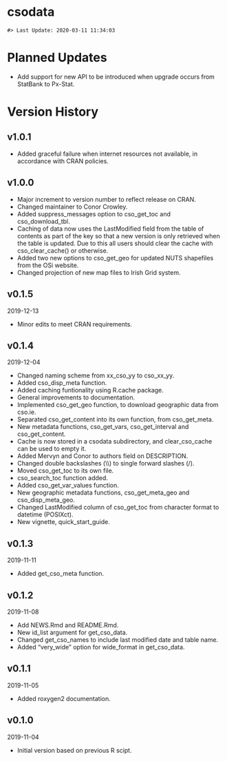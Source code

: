 csodata
================

<!-- NEWS.md is generated from NEWS.Rmd. Please edit that file -->

    #> Last Update: 2020-03-11 11:34:03

# Planned Updates

  - Add support for new API to be introduced when upgrade occurs from
    StatBank to Px-Stat.

# Version History

## v1.0.1

  - Added graceful failure when internet resources not available, in
    accordance with CRAN policies.

## v1.0.0

  - Major increment to version number to reflect release on CRAN.
  - Changed maintainer to Conor Crowley.
  - Added suppress\_messages option to cso\_get\_toc and
    cso\_download\_tbl.
  - Caching of data now uses the LastModified field from the table of
    contents as part of the key so that a new version is only retrieved
    when the table is updated. Due to this all users should clear the
    cache with cso\_clear\_cache() or otherwise.
  - Added two new options to cso\_get\_geo for updated NUTS shapefiles
    from the OSi website.
  - Changed projection of new map files to Irish Grid system.

## v0.1.5

2019-12-13

  - Minor edits to meet CRAN requirements.

## v0.1.4

2019-12-04

  - Changed naming scheme from xx\_cso\_yy to cso\_xx\_yy.
  - Added cso\_disp\_meta function.
  - Added caching funtionality using R.cache package.
  - General improvements to documentation.
  - Implemented cso\_get\_geo function, to download geographic data from
    cso.ie.
  - Separated cso\_get\_content into its own function, from
    cso\_get\_meta.
  - New metadata functions, cso\_get\_vars, cso\_get\_interval and
    cso\_get\_content.
  - Cache is now stored in a csodata subdirectory, and clear\_cso\_cache
    can be used to empty it.
  - Added Mervyn and Conor to authors field on DESCRIPTION.
  - Changed double backslashes (\\\\) to single forward slashes (/).
  - Moved cso\_get\_toc to its own file.
  - cso\_search\_toc function added.
  - Added cso\_get\_var\_values function.
  - New geographic metadata functions, cso\_get\_meta\_geo and
    cso\_disp\_meta\_geo.
  - Changed LastModified column of cso\_get\_toc from character format
    to datetime (POSIXct).
  - New vignette, quick\_start\_guide.

## v0.1.3

2019-11-11

  - Added get\_cso\_meta function.

## v0.1.2

2019-11-08

  - Add NEWS.Rmd and README.Rmd.
  - New id\_list argument for get\_cso\_data.
  - Changed get\_cso\_names to include last modified date and table
    name.
  - Added “very\_wide” option for wide\_format in get\_cso\_data.

## v0.1.1

2019-11-05

  - Added roxygen2 documentation.

## v0.1.0

2019-11-04

  - Initial version based on previous R scipt.
